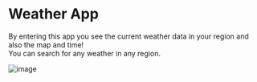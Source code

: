 # Weather App
By entering this app you see the current weather data in your region and also the map and time!</br>
You can search for any weather in any region.

![image](https://user-images.githubusercontent.com/54935778/133939554-fe805cf1-8b89-47e9-a2af-d8427f3f99a5.png)
